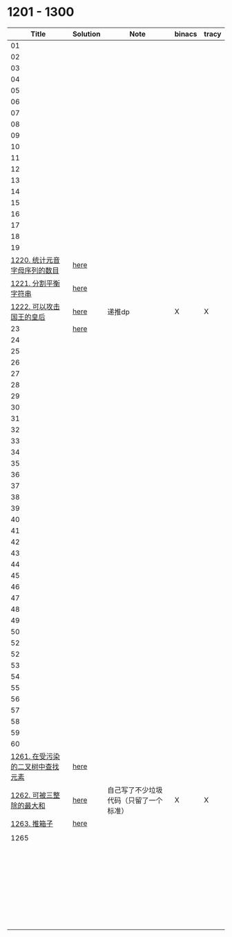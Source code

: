 # 1201 - 1300



| Title                                                        | Solution                 | Note                                   | binacs | tracy |
| ------------------------------------------------------------ | ------------------------ | -------------------------------------- | ------ | ----- |
| 01                                                           |                          |                                        |        |       |
| 02                                                           |                          |                                        |        |       |
| 03                                                           |                          |                                        |        |       |
| 04                                                           |                          |                                        |        |       |
| 05                                                           |                          |                                        |        |       |
| 06                                                           |                          |                                        |        |       |
| 07                                                           |                          |                                        |        |       |
| 08                                                           |                          |                                        |        |       |
| 09                                                           |                          |                                        |        |       |
| 10                                                           |                          |                                        |        |       |
| 11                                                           |                          |                                        |        |       |
| 12                                                           |                          |                                        |        |       |
| 13                                                           |                          |                                        |        |       |
| 14                                                           |                          |                                        |        |       |
| 15                                                           |                          |                                        |        |       |
| 16                                                           |                          |                                        |        |       |
| 17                                                           |                          |                                        |        |       |
| 18                                                           |                          |                                        |        |       |
| 19                                                           |                          |                                        |        |       |
| [1220. 统计元音字母序列的数目](https://leetcode-cn.com/problems/count-vowels-permutation/) | [here](./1220/README.md) |                                        |        |       |
| [1221. 分割平衡字符串](https://leetcode-cn.com/problems/split-a-string-in-balanced-strings/) | [here](./1221/README.md) |                                        |        |       |
| [1222. 可以攻击国王的皇后](https://leetcode-cn.com/problems/queens-that-can-attack-the-king/) | [here](./1222/README.md) | 递推dp                                 | X      | X     |
| 23                                                           | [here](./1223/README.md) |                                        |        |       |
| 24                                                           |                          |                                        |        |       |
| 25                                                           |                          |                                        |        |       |
| 26                                                           |                          |                                        |        |       |
| 27                                                           |                          |                                        |        |       |
| 28                                                           |                          |                                        |        |       |
| 29                                                           |                          |                                        |        |       |
| 30                                                           |                          |                                        |        |       |
| 31                                                           |                          |                                        |        |       |
| 32                                                           |                          |                                        |        |       |
| 33                                                           |                          |                                        |        |       |
| 34                                                           |                          |                                        |        |       |
| 35                                                           |                          |                                        |        |       |
| 36                                                           |                          |                                        |        |       |
| 37                                                           |                          |                                        |        |       |
| 38                                                           |                          |                                        |        |       |
| 39                                                           |                          |                                        |        |       |
| 40                                                           |                          |                                        |        |       |
| 41                                                           |                          |                                        |        |       |
| 42                                                           |                          |                                        |        |       |
| 43                                                           |                          |                                        |        |       |
| 44                                                           |                          |                                        |        |       |
| 45                                                           |                          |                                        |        |       |
| 46                                                           |                          |                                        |        |       |
| 47                                                           |                          |                                        |        |       |
| 48                                                           |                          |                                        |        |       |
| 49                                                           |                          |                                        |        |       |
| 50                                                           |                          |                                        |        |       |
| 52                                                           |                          |                                        |        |       |
| 52                                                           |                          |                                        |        |       |
| 53                                                           |                          |                                        |        |       |
| 54                                                           |                          |                                        |        |       |
| 55                                                           |                          |                                        |        |       |
| 56                                                           |                          |                                        |        |       |
| 57                                                           |                          |                                        |        |       |
| 58                                                           |                          |                                        |        |       |
| 59                                                           |                          |                                        |        |       |
| 60                                                           |                          |                                        |        |       |
| [1261. 在受污染的二叉树中查找元素](https://leetcode-cn.com/problems/find-elements-in-a-contaminated-binary-tree/) | [here](./1261/README.md) |                                        |        |       |
| [1262. 可被三整除的最大和](https://leetcode-cn.com/problems/greatest-sum-divisible-by-three/) | [here](./1262/README.md) | 自己写了不少垃圾代码（只留了一个标准） | X      | X     |
| [1263. 推箱子](https://leetcode-cn.com/problems/minimum-moves-to-move-a-box-to-their-target-location/) | [here](./1263/README.md) |                                        |        |       |
|                                                              |                          |                                        |        |       |
| 1265                                                         |                          |                                        |        |       |
|                                                              |                          |                                        |        |       |
|                                                              |                          |                                        |        |       |
|                                                              |                          |                                        |        |       |
|                                                              |                          |                                        |        |       |
|                                                              |                          |                                        |        |       |
|                                                              |                          |                                        |        |       |
|                                                              |                          |                                        |        |       |
|                                                              |                          |                                        |        |       |
|                                                              |                          |                                        |        |       |
|                                                              |                          |                                        |        |       |
|                                                              |                          |                                        |        |       |
|                                                              |                          |                                        |        |       |
|                                                              |                          |                                        |        |       |
|                                                              |                          |                                        |        |       |
|                                                              |                          |                                        |        |       |
|                                                              |                          |                                        |        |       |
|                                                              |                          |                                        |        |       |
|                                                              |                          |                                        |        |       |
|                                                              |                          |                                        |        |       |
|                                                              |                          |                                        |        |       |
|                                                              |                          |                                        |        |       |
|                                                              |                          |                                        |        |       |
|                                                              |                          |                                        |        |       |
|                                                              |                          |                                        |        |       |
|                                                              |                          |                                        |        |       |
|                                                              |                          |                                        |        |       |
|                                                              |                          |                                        |        |       |
|                                                              |                          |                                        |        |       |
|                                                              |                          |                                        |        |       |
|                                                              |                          |                                        |        |       |
|                                                              |                          |                                        |        |       |
|                                                              |                          |                                        |        |       |
|                                                              |                          |                                        |        |       |

